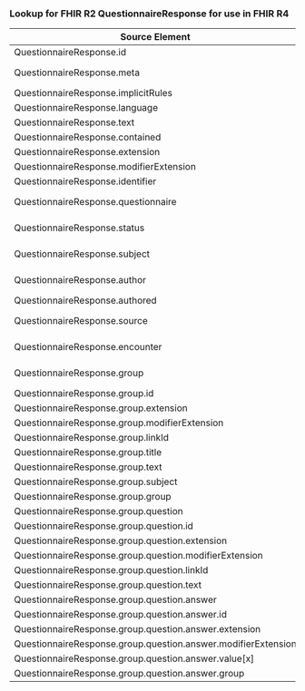 ### Lookup for FHIR R2 QuestionnaireResponse for use in FHIR R4

| Source Element | Usage | Target |
| -------------- | ----- | ------ |
| QuestionnaireResponse.id | UseElementSameName | QuestionnaireResponse.id |
| QuestionnaireResponse.meta | UseExtension | http://hl7.org/fhir/1.0/StructureDefinition/extension-QuestionnaireResponse.meta |
| QuestionnaireResponse.implicitRules | UseElementSameName | QuestionnaireResponse.implicitRules |
| QuestionnaireResponse.language | UseElementSameName | QuestionnaireResponse.language |
| QuestionnaireResponse.text | UseElementSameName | QuestionnaireResponse.text |
| QuestionnaireResponse.contained | UseElementSameName | QuestionnaireResponse.contained |
| QuestionnaireResponse.extension | UseElementSameName | QuestionnaireResponse.extension |
| QuestionnaireResponse.modifierExtension | UseElementSameName | QuestionnaireResponse.modifierExtension |
| QuestionnaireResponse.identifier | UseElementSameName | QuestionnaireResponse.identifier |
| QuestionnaireResponse.questionnaire | UseExtension | http://hl7.org/fhir/1.0/StructureDefinition/extension-QuestionnaireResponse.questionnaire |
| QuestionnaireResponse.status | UseExtension | http://hl7.org/fhir/1.0/StructureDefinition/extension-QuestionnaireResponse.status |
| QuestionnaireResponse.subject | UseExtension | http://hl7.org/fhir/1.0/StructureDefinition/extension-QuestionnaireResponse.subject |
| QuestionnaireResponse.author | UseExtension | http://hl7.org/fhir/1.0/StructureDefinition/extension-QuestionnaireResponse.author |
| QuestionnaireResponse.authored | UseElementSameName | QuestionnaireResponse.authored |
| QuestionnaireResponse.source | UseExtension | http://hl7.org/fhir/1.0/StructureDefinition/extension-QuestionnaireResponse.source |
| QuestionnaireResponse.encounter | UseExtension | http://hl7.org/fhir/1.0/StructureDefinition/extension-QuestionnaireResponse.encounter |
| QuestionnaireResponse.group | UseExtension | http://hl7.org/fhir/1.0/StructureDefinition/extension-QuestionnaireResponse.group |
| QuestionnaireResponse.group.id | UseExtensionFromAncestor | - |
| QuestionnaireResponse.group.extension | UseExtensionFromAncestor | - |
| QuestionnaireResponse.group.modifierExtension | UseExtensionFromAncestor | - |
| QuestionnaireResponse.group.linkId | UseExtensionFromAncestor | - |
| QuestionnaireResponse.group.title | UseExtensionFromAncestor | - |
| QuestionnaireResponse.group.text | UseExtensionFromAncestor | - |
| QuestionnaireResponse.group.subject | UseExtensionFromAncestor | - |
| QuestionnaireResponse.group.group | UseExtensionFromAncestor | - |
| QuestionnaireResponse.group.question | UseExtensionFromAncestor | - |
| QuestionnaireResponse.group.question.id | UseExtensionFromAncestor | - |
| QuestionnaireResponse.group.question.extension | UseExtensionFromAncestor | - |
| QuestionnaireResponse.group.question.modifierExtension | UseExtensionFromAncestor | - |
| QuestionnaireResponse.group.question.linkId | UseExtensionFromAncestor | - |
| QuestionnaireResponse.group.question.text | UseExtensionFromAncestor | - |
| QuestionnaireResponse.group.question.answer | UseExtensionFromAncestor | - |
| QuestionnaireResponse.group.question.answer.id | UseExtensionFromAncestor | - |
| QuestionnaireResponse.group.question.answer.extension | UseExtensionFromAncestor | - |
| QuestionnaireResponse.group.question.answer.modifierExtension | UseExtensionFromAncestor | - |
| QuestionnaireResponse.group.question.answer.value[x] | UseExtensionFromAncestor | - |
| QuestionnaireResponse.group.question.answer.group | UseExtensionFromAncestor | - |
